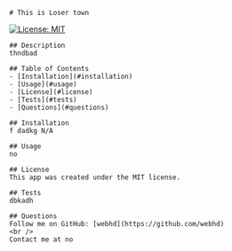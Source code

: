    # This is Loser town

[![License: MIT](https://img.shields.io/badge/License-MIT-yellow.svg)](https://opensource.org/licenses/MIT)

    ## Description
    thndbad

    ## Table of Contents
    - [Installation](#installation)
    - [Usage](#usage)
    - [License](#license)
    - [Tests](#tests)
    - [Questions](#questions)

    ## Installation
    f dadkg N/A

    ## Usage
    no

    ## License
    This app was created under the MIT license.

    ## Tests
    dbkadh

    ## Questions
    Follow me on GitHub: [webhd](https://github.com/webhd)
    <br />
    Contact me at no
